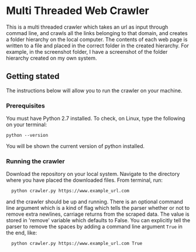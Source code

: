 # Multi Threaded Web Crawler
This is a multi threaded crawler which takes an url as input through commad line, and crawls all the links belonging to that domain, and creates a folder hierarchy on the local computer. The contents of each web page is written to a file and placed in the correct folder in the created hierarchy. For example, in the screenshot folder, I have a screenshot of the folder hierarchy created on my own system.

## Getting stated
The instructions below will allow you to run the crawler on your machine.

### Prerequisites
You must have Python 2.7 installed. To check, on Linux, type the following on your terminal:
```
python --version 
```
You will be shown the current version of python installed.

### Running the crawler
Download the repository on your local system.
Navigate to the directory where you have placed the downloaded files.
From terminal, run:
```
  python crawler.py https://www.example_url.com
```
and the crawler should be up and running.
There is an optional command line argument which is a kind of flag which tells the parser whether or not to remove extra newlines, carriage returns from the scraped data. The value is stored in 'remove' variable which defaults to False. You can explicitly tell the parser to remove the spaces by adding a command line argument ``` True ``` in the end, like:
```
  python crawler.py https://www.example_url.com True
 ```
